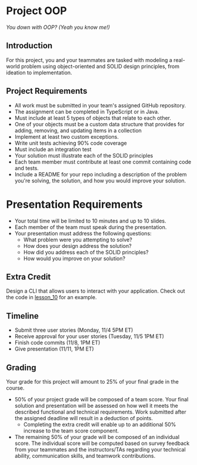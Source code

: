 # Project OOP
*You down with OOP? (Yeah you know me!)*

## Introduction

For this project, you and your teammates are tasked with modeling a real-world problem using object-oriented and SOLID design principles, from ideation to implementation.

## Project Requirements

* All work must be submitted in your team's assigned GitHub repository.
* The assignment can be completed in TypeScript or in Java.
* Must include at least 5 types of objects that relate to each other.
* One of your objects must be a custom data structure that provides for adding, removing, and updating items in a collection
* Implement at least two custom exceptions.
* Write unit tests achieving 90% code coverage
* Must include an integration test
* Your solution must illustrate each of the SOLID principles
* Each team member must contribute at least one commit containing code and tests.
* Include a README for your repo including a description of the problem you're solving, the solution, and how you would improve your solution.

# Presentation Requirements

* Your total time will be limited to 10 minutes and up to 10 slides.
* Each member of the team must speak during the presentation.
* Your presentation must address the following questions:
    * What problem were you attempting to solve?
    * How does your design address the solution?
    * How did you address each of the SOLID principles?
    * How would you improve on your solution?

## Extra Credit

Design a CLI that allows users to interact with your application. Check out the code in [lesson_10](/lesson_10/libraries/src/cli/) for an example.

## Timeline

* Submit three user stories (Monday, 11/4 5PM ET)
* Receive approval for your user stories (Tuesday, 11/5 1PM ET)
* Finish code commits (11/8, 1PM ET)
* Give presentation (11/11, 1PM ET)

## Grading

Your grade for this project will amount to 25% of your final grade in the course.

* 50% of your project grade will be composed of a team score. Your final solution and presentation will be assessed on how well it meets the described functional and technical requirements. Work submitted after the assigned deadline will result in a deduction of points.
    * Completing the extra credit will enable up to an additional 50% increase to the team score component.
* The remaining 50% of your grade will be composed of an individual score. The individual score will be computed based on survey feedback from your teammates and the instructors/TAs regarding your technical ability, communication skills, and teamwork contributions.